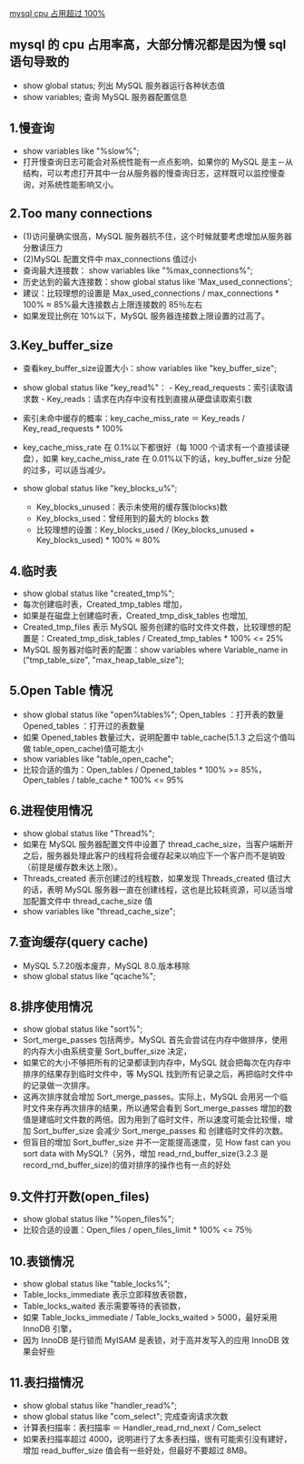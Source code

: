 [mysql cpu 占用超过 100%](https://xie.infoq.cn/article/a274e214af9b43f77119b1d90)

## mysql 的 cpu 占用率高，大部分情况都是因为慢 sql 语句导致的

- show global status; 列出 MySQL 服务器运行各种状态值
- show variables; 查询 MySQL 服务器配置信息

## 1.慢查询

- show variables like "%slow%";
- 打开慢查询日志可能会对系统性能有一点点影响，如果你的 MySQL 是主－从结构，可以考虑打开其中一台从服务器的慢查询日志，这样既可以监控慢查询，对系统性能影响又小。

## 2.Too many connections

- (1)访问量确实很高，MySQL 服务器抗不住，这个时候就要考虑增加从服务器分散读压力
- (2)MySQL 配置文件中 max_connections 值过小
- 查询最大连接数： show variables like "%max_connections%";
- 历史达到的最大连接数：show global status like 'Max_used_connections';
- 建议：比较理想的设置是 Max_used_connections / max_connections * 100% ≈ 85%最大连接数占上限连接数的 85％左右
- 如果发现比例在 10%以下，MySQL 服务器连接数上限设置的过高了。

## 3.Key_buffer_size

- 查看key_buffer_size设置大小：show variables like "key_buffer_size";
- show global status like "key_read%"： - Key_read_requests：索引读取请求数 - Key_reads：请求在内存中没有找到直接从硬盘读取索引数
- 索引未命中缓存的概率：key_cache_miss_rate ＝ Key_reads / Key_read_requests * 100%
- key_cache_miss_rate 在 0.1%以下都很好（每 1000 个请求有一个直接读硬盘），如果 key_cache_miss_rate 在 0.01%以下的话，key_buffer_size 分配的过多，可以适当减少。

- show global status like "key_blocks_u%";
    - Key_blocks_unused：表示未使用的缓存簇(blocks)数
    - Key_blocks_used：曾经用到的最大的 blocks 数
    - 比较理想的设置：Key_blocks_used / (Key_blocks_unused + Key_blocks_used) * 100% ≈ 80%

## 4.临时表

- show global status like "created_tmp%";
- 每次创建临时表，Created_tmp_tables 增加，
- 如果是在磁盘上创建临时表，Created_tmp_disk_tables 也增加,
- Created_tmp_files 表示 MySQL 服务创建的临时文件文件数，比较理想的配置是：Created_tmp_disk_tables / Created_tmp_tables * 100% <= 25%
- MySQL 服务器对临时表的配置：show variables where Variable_name in ("tmp_table_size", "max_heap_table_size");

## 5.Open Table 情况

- show global status like "open%tables%"; Open_tables ：打开表的数量 Opened_tables ：打开过的表数量
- 如果 Opened_tables 数量过大，说明配置中 table_cache(5.1.3 之后这个值叫做 table_open_cache)值可能太小
- show variables like "table_open_cache";
- 比较合适的值为：Open_tables / Opened_tables * 100% >= 85%， Open_tables / table_cache * 100% <= 95%

## 6.进程使用情况

- show global status like "Thread%";
- 如果在 MySQL 服务器配置文件中设置了 thread_cache_size，当客户端断开之后，服务器处理此客户的线程将会缓存起来以响应下一个客户而不是销毁（前提是缓存数未达上限）。
- Threads_created 表示创建过的线程数，如果发现 Threads_created 值过大的话，表明 MySQL 服务器一直在创建线程，这也是比较耗资源，可以适当增加配置文件中 thread_cache_size 值
- show variables like "thread_cache_size";

## 7.查询缓存(query cache)

- MySQL 5.7.20版本废弃，MySQL 8.0.版本移除
- show global status like "qcache%";

## 8.排序使用情况

- show global status like "sort%";
- Sort_merge_passes 包括两步。MySQL 首先会尝试在内存中做排序，使用的内存大小由系统变量 Sort_buffer_size 决定，
- 如果它的大小不够把所有的记录都读到内存中，MySQL 就会把每次在内存中排序的结果存到临时文件中，等 MySQL 找到所有记录之后，再把临时文件中的记录做一次排序。
- 这再次排序就会增加 Sort_merge_passes。实际上，MySQL 会用另一个临时文件来存再次排序的结果，所以通常会看到 Sort_merge_passes
  增加的数值是建临时文件数的两倍。因为用到了临时文件，所以速度可能会比较慢，增加 Sort_buffer_size 会减少 Sort_merge_passes 和 创建临时文件的次数。
- 但盲目的增加 Sort_buffer_size 并不一定能提高速度，见 How fast can you sort data with MySQL?（另外，增加 read_rnd_buffer_size(3.2.3 是
  record_rnd_buffer_size)的值对排序的操作也有一点的好处

## 9.文件打开数(open_files)

- show global status like "%open_files%";
- 比较合适的设置：Open_files / open_files_limit * 100% <= 75％

## 10.表锁情况

- show global status like "table_locks%";
- Table_locks_immediate 表示立即释放表锁数，
- Table_locks_waited 表示需要等待的表锁数，
- 如果 Table_locks_immediate / Table_locks_waited > 5000，最好采用 InnoDB 引擎，
- 因为 InnoDB 是行锁而 MyISAM 是表锁，对于高并发写入的应用 InnoDB 效果会好些

## 11.表扫描情况

- show global status like "handler_read%";
- show global status like "com_select"; 完成查询请求次数
- 计算表扫描率：表扫描率 ＝ Handler_read_rnd_next / Com_select
- 如果表扫描率超过 4000，说明进行了太多表扫描，很有可能索引没有建好，增加 read_buffer_size 值会有一些好处，但最好不要超过 8MB。
    
